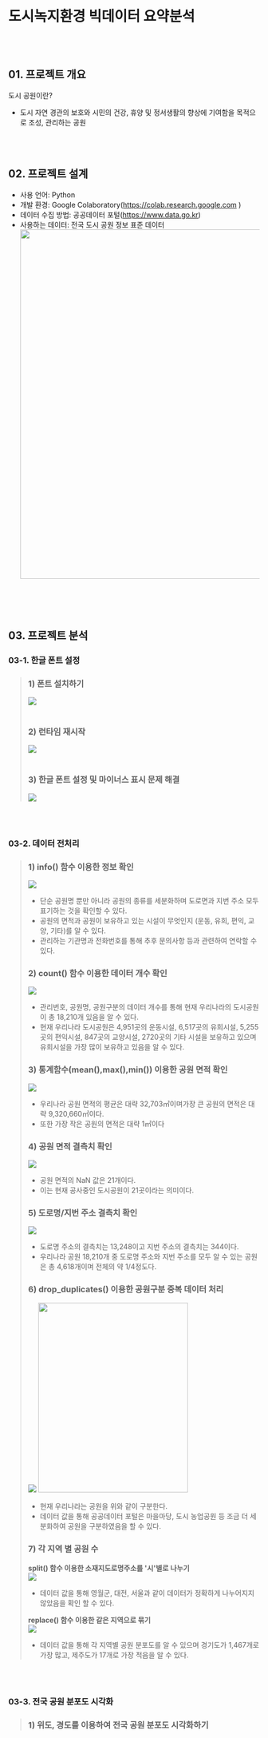 # 도시녹지환경 빅데이터 요약분석

<br/><br/>
## 01. 프로젝트 개요

도시 공원이란? 
- 도시 자연 경관의 보호와 시민의 건강, 휴양 및 정서생활의 향상에 기여함을 목적으로 조성, 관리하는 공원

<br/><br/>
## 02. 프로젝트 설계

- 사용 언어: Python
- 개발 환경: Google Colaboratory(https://colab.research.google.com )
- 데이터 수집 방법: 공공데이터 포털(https://www.data.go.kr)
- 사용하는 데이터: 전국 도시 공원 정보 표준 데이터
  <img width="700" height="" src="./image/dataset.png"/>

<br/><br/><br/>
## 03. 프로젝트 분석

### 03-1. 한글 폰트 설정

> ### 1) 폰트 설치하기
> <img width="" height="" src="./image/03-1-1.png"/>  <br/><br/>
>
> ### 2) 런타임 재시작 
> <img width="" height="" src="./image/03-1-2.png"/>  <br/><br/>
>
> ### 3) 한글 폰트 설정 및 마이너스 표시 문제 해결 
> <img width="" height="" src="./image/03-1-3.png"/>
>
<br/><br/>


### 03-2. 데이터 전처리

> ### 1) info() 함수 이용한 정보 확인
> <img width="" height="" src="./image/03-2-1.png"/><br/>
> - 단순 공원명 뿐만 아니라 공원의 종류를 세분화하며 도로면과 지번 주소 모두 표기하는 것을 확인할 수 있다.
> - 공원의 면적과 공원이 보유하고 있는 시설이 무엇인지 (운동, 유희, 편익, 교양, 기타)를 알 수 있다.
> - 관리하는 기관명과 전화번호를 통해 추후 문의사항 등과 관련하여 연락할 수 있다.
>
> ### 2) count() 함수 이용한 데이터 개수 확인
> <img width="" height="" src="./image/03-2-2.png"/><br/>
> - 관리번호, 공원명, 공원구분의 데이터 개수를 통해 현재 우리나라의 도시공원이 총 18,210개 있음을 알 수 있다.
> - 현재 우리나라 도시공원은 4,951곳의 운동시설, 6,517곳의 유희시설, 5,255곳의 편익시설, 
    847곳의 교양시설, 2720곳의 기타 시설을 보유하고 있으며 유희시설을 가장 많이 보유하고 있음을 알 수 있다.
>
> ### 3) 통계함수(mean(),max(),min()) 이용한 공원 면적 확인
> <img width="" height="" src="./image/03-2-3.png"/><br/>
> - 우리나라 공원 면적의 평균은 대략 32,703㎡이며가장 큰 공원의 면적은 대략 9,320,660㎡이다.
> - 또한 가장 작은 공원의 면적은 대략 1㎡이다
>
> ### 4) 공원 면적 결측치 확인
> <img width="" height="" src="./image/03-2-4.png"/><br/>
> - 공원 면적의 NaN 값은 21개이다.
> - 이는 현재 공사중인 도시공원이 21곳이라는 의미이다.
>
> ### 5) 도로명/지번 주소 결측치 확인
> <img width="" height="" src="./image/03-2-5-1.png"/><br/>
> - 도로명 주소의 결측치는 13,248이고 지번 주소의 결측치는 344이다.
> - 우리나라 공원 18,210개 중 도로명 주소와 지번 주소를 모두 알 수 있는 공원은 총 4,618개이며 전체의 약 1/4정도다.
>
> ### 6) drop_duplicates() 이용한 공원구분 중복 데이터 처리
> <img width="" height="" src="./image/03-2-6-1.png"/> <img width="300" height="380" src="./image/03-2-6-2.png"/><br/>
> - 현재 우리나라는 공원을 위와 같이 구분한다. 
> - 데이터 값을 통해 공공데이터 포털은 마을마당, 도시 농업공원 등 조금 더 세분화하여 공원을 구분하였음을 할 수 있다.
>
> ### 7) 각 지역 별 공원 수
> >
> **split() 함수 이용한 소재지도로명주소를 '시'별로 나누기**<br/>
> <img width="" height="" src="./image/03-2-7-2.png"/><br/>
> - 데이터 값을 통해 영월군, 대전, 서울과 같이 데이터가 정확하게 나누어지지 않았음을 확인 할 수 있다.
> 
> **replace() 함수 이용한 같은 지역으로 묶기**<br/>
> <img width="" height="" src="./image/03-2-7-4.png"/><br/>
> - 데이터 값을 통해 각 지역별 공원 분포도를 알 수 있으며 경기도가 1,467개로 가장 많고, 제주도가 17개로 가장 적음을 알 수 있다.
>
<br/><br/>

### 03-3. 전국 공원 분포도 시각화

> ### 1) 위도, 경도를 이용하여 전국 공원 분포도 시각화하기



